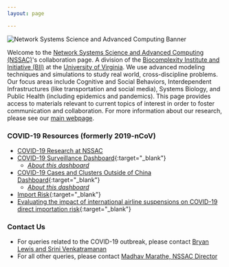 ```yaml
---
layout: page

---
```

![Network Systems Science and Advanced Computing Banner](https://mehta-gaurav.github.io/images/UpdatedNSSACBanner_0916.jpg)

Welcome to the [Network Systems Science and Advanced Computing (NSSAC)](https://biocomplexity.virginia.edu/nssac)'s collaboration page.  A division of the [Biocomplexity Institute and Initiative (BII)](https://biocomplexity.virginia.edu/) at the [University of Virginia](https://www.virginia.edu/). We use advanced modeling techniques and simulations to study real world, cross-discipline problems.  Our focus areas include Cognitive and Social Behaviors, Interdependent Infrastructures (like transportation and social media), Systems Biology, and Public Health (including epidemics and pandemics).  This page provides access to materials relevant to current topics of interest in order to foster communication and collaboration. For more information about our research, please see our [main webpage](https://biocomplexity.virginia.edu/nssac).

### COVID-19 Resources (formerly 2019-nCoV)
- [COVID-19 Research at NSSAC](./covid-19/index)
- [COVID-19 Surveillance Dashboard](http://nssac.bii.virginia.edu/covid-19/dashboard/){:target="_blank"}
  - [_About this dashboard_](../covid-19/dashboard)
- [COVID-19 Cases and Clusters Outside of China Dashboard](https://datastudio.google.com/u/0/reporting/f6ad0988-f203-45f8-8d18-5d726c1d2d8b/page/MGzDB){:target="_blank"}
  - [_About this dashboard_](../covid-19/covid-19_imported_cases)
- [Import Risk](https://nssac.github.io/covid-19/import_risk.html){:target="_blank"}
- [Evaluating the impact of international airline suspensions on COVID-19 direct importation risk](https://www.medrxiv.org/content/10.1101/2020.02.20.20025882v1){:target="_blank"}

### Contact Us
- For queries related to the COVID-19 outbreak, please contact [Bryan Lewis and Srini Venkatramanan](mailto:nssac_covid19_coordinators@virginia.edu?subject=Research%20Website%20COVID-19%20Query)
- For all other queries, please contact [Madhav Marathe, NSSAC Director](mailto:nssac_covid19_coordinators@virginia.edu?subject=Research%20Website%20Query)


